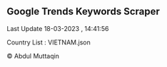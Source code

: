

## Google Trends Keywords Scraper 
 
Last Update 18-03-2023 , 14:41:56

Country List :
VIETNAM.json



© Abdul Muttaqin 

